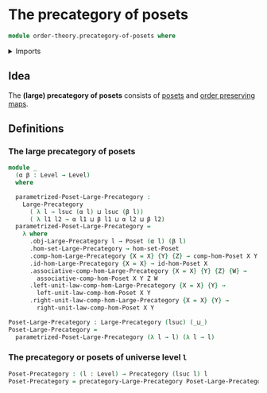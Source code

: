 # The precategory of posets

```agda
module order-theory.precategory-of-posets where
```

<details><summary>Imports</summary>

```agda
open import category-theory.large-precategories
open import category-theory.precategories

open import foundation.universe-levels

open import order-theory.order-preserving-maps-posets
open import order-theory.posets
```

</details>

## Idea

The **(large) precategory of posets** consists of
[posets](order-theory.posets.md) and
[order preserving maps](ring-theory.order-preserving-maps-posets.md).

## Definitions

### The large precategory of posets

```agda
module _
  (α β : Level → Level)
  where

  parametrized-Poset-Large-Precategory :
    Large-Precategory
      ( λ l → lsuc (α l) ⊔ lsuc (β l))
      ( λ l1 l2 → α l1 ⊔ β l1 ⊔ α l2 ⊔ β l2)
  parametrized-Poset-Large-Precategory =
    λ where
      .obj-Large-Precategory l → Poset (α l) (β l)
      .hom-set-Large-Precategory → hom-set-Poset
      .comp-hom-Large-Precategory {X = X} {Y} {Z} → comp-hom-Poset X Y Z
      .id-hom-Large-Precategory {X = X} → id-hom-Poset X
      .associative-comp-hom-Large-Precategory {X = X} {Y} {Z} {W} →
        associative-comp-hom-Poset X Y Z W
      .left-unit-law-comp-hom-Large-Precategory {X = X} {Y} →
        left-unit-law-comp-hom-Poset X Y
      .right-unit-law-comp-hom-Large-Precategory {X = X} {Y} →
        right-unit-law-comp-hom-Poset X Y

Poset-Large-Precategory : Large-Precategory (lsuc) (_⊔_)
Poset-Large-Precategory =
  parametrized-Poset-Large-Precategory (λ l → l) (λ l → l)
```

### The precategory or posets of universe level `l`

```agda
Poset-Precategory : (l : Level) → Precategory (lsuc l) l
Poset-Precategory = precategory-Large-Precategory Poset-Large-Precategory
```
